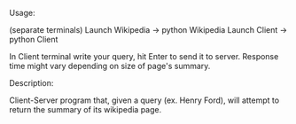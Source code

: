 Usage:

(separate terminals)
Launch Wikipedia -> python Wikipedia
Launch Client    -> python Client

In Client terminal write your query, hit Enter to send it to server.
Response time might vary depending on size of page's summary.

Description:

Client-Server program that, given a query (ex. Henry Ford), will attempt to return the summary of its wikipedia page. 
